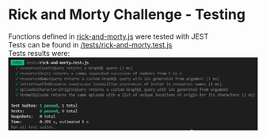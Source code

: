 # Rick and Morty Challenge - Testing

Functions defined in [rick-and-morty.js](./js/rick-and-morty.js) were tested with JEST  
Tests can be found in [/tests/rick-and-morty.test.js](./tests/rick-and-morty.test.js)  
Tests results were:  
![Test results](./assets/tests-results.jpg)  

